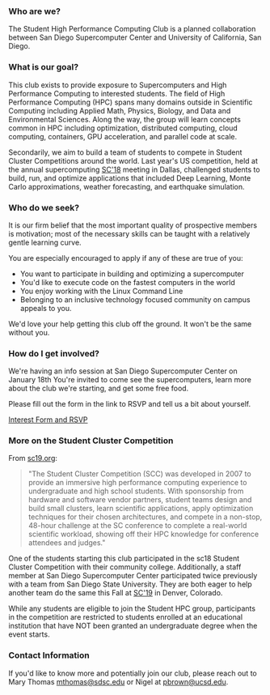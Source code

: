 ### Who are we?

The Student High Performance Computing Club is a planned collaboration between San Diego Supercomputer Center
and University of California, San Diego.

### What is our goal?

This club exists to provide exposure to Supercomputers and High Performance Computing to interested students.
The field of High Performance Computing (HPC) spans many domains outside in Scientific Computing including Applied Math,
Physics, Biology, and Data and Environmental Sciences.
Along the way, the group will learn concepts common in HPC including optimization, distributed computing, cloud computing, containers, GPU acceleration, and parallel code at scale.

Secondarily, we aim to build a team of students to compete in Student Cluster Competitions around the world.
Last year's US competition, held at the annual supercomputing [SC'18](https://sc18.supercomputing.org) meeting in Dallas, challenged students to build, run, and optimize applications that included Deep Learning,
Monte Carlo approximations, weather forecasting, and earthquake simulation.

### Who do we seek?

It is our firm belief that the most important quality of prospective members is motivation;
most of the necessary skills can be taught with a relatively gentle learning curve.

You are especially encouraged to apply if any of these are true of you:
- You want to participate in building and optimizing a supercomputer
- You'd like to execute code on the fastest computers in the world
- You enjoy working with the Linux Command Line
- Belonging to an inclusive technology focused community on campus appeals to you.

We'd love your help getting this club off the ground.
It won't be the same without you.

### How do I get involved?

We're having an info session at San Diego Supercomputer Center on January 18th
You're invited to come see the supercomputers, learn more about the club we're starting, and get some free food.

Please fill out the form in the link to RSVP and tell us a bit about yourself.

[Interest Form and RSVP](https://docs.google.com/forms/d/1RkUkzLwf310_l9zNPaoSgoFu9F0YUI24Sbt6ysomepg)

### More on the Student Cluster Competition

From [sc19.org](https://sc19.supercomputing.org/program/studentssc/student-cluster-competition/):
> "The Student Cluster Competition (SCC) was developed in 2007 to provide an immersive high performance computing experience to undergraduate and high school students.
> With sponsorship from hardware and software vendor partners, student teams design and build small clusters,
> learn scientific applications, apply optimization techniques for their chosen architectures, and compete in a non-stop,
> 48-hour challenge at the SC conference to complete a real-world scientific workload,
> showing off their HPC knowledge for conference attendees and judges."

One of the students starting this club participated in the sc18 Student Cluster Competition with their community college.
Additionally, a staff member at San Diego Supercomputer Center participated twice previously with a team from San Diego State University.
They are both eager to help another team do the same this Fall at [SC'19](https://sc19.supercomputing.org) in Denver, Colorado.

While any students are eligible to join the Student HPC group, participants in the competition are restricted to students enrolled at an educational institution that have NOT been granted an undergraduate degree when the event starts.

### Contact Information

If you'd like to know more and potentially join our club, please reach out to Mary Thomas <mthomas@sdsc.edu>
or Nigel at <pbrown@ucsd.edu>.
